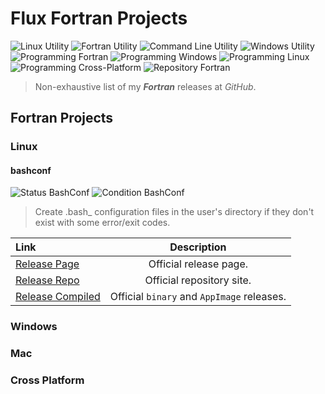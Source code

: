 # Flux Fortran Projects

![Linux Utility](https://img.shields.io/static/v1?label=Utility&message=Linux&color=green) ![Fortran Utility](https://img.shields.io/static/v1?label=Utility&message=Fortran&color=blue) ![Command Line Utility](https://img.shields.io/static/v1?label=Utility&message=Command%20Line&color=blueviolet) ![Windows Utility](https://img.shields.io/static/v1?label=Utility&message=Windows&color=b91d47) ![Programming Fortran](https://img.shields.io/static/v1?label=Programming&message=Fortran&color=yellow) ![Programming Windows](https://img.shields.io/static/v1?label=Programming&message=Windows&color=1e7145) ![Programming Linux](https://img.shields.io/static/v1?label=Programming&message=Linux&color=ff0097) ![Programming Cross-Platform](https://img.shields.io/static/v1?label=Programming&message=Cross%20Platform&color=00aba9) ![Repository Fortran](https://img.shields.io/static/v1?label=Repository&message=Fortran&color=603cba)

> Non-exhaustive list of my ***Fortran*** releases at *GitHub*.

## Fortran Projects

### Linux

#### bashconf

![Status BashConf](https://img.shields.io/static/v1?label=Status&message=Complete&color=success) ![Condition BashConf](https://img.shields.io/static/v1?label=Condition&message=Good&color=success)

> Create .bash_<NAME> configuration files in the user's directory if they don't exist with some error/exit codes.

Link|Description
:---|:---:
[Release Page](https://lateralus138.github.io/bashconf/)|Official release page.
[Release Repo](https://github.com/Lateralus138/bashconf)|Official repository site.
[Release Compiled](https://github.com/Lateralus138/bashconf/releases/tag/Continuous)|Official `binary` and `AppImage` releases.

### Windows

### Mac

### Cross Platform